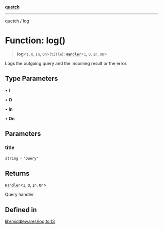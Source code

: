 [**quetch**](../README.md)

***

[quetch](../README.md) / log

# Function: log()

> **log**\<`I`, `O`, `In`, `On`\>(`title`): [`Handler`](../type-aliases/Handler.md)\<`I`, `O`, `In`, `On`\>

Logs the outgoing query and the incoming result or the error.

## Type Parameters

• **I**

• **O**

• **In**

• **On**

## Parameters

### title

`string` = `"Query"`

## Returns

[`Handler`](../type-aliases/Handler.md)\<`I`, `O`, `In`, `On`\>

Query handler

## Defined in

[lib/middlewares/log.ts:13](https://github.com/nevoland/quetch/blob/3b1cd3aac672a1a4d2ad52892d4fa09995f51627/lib/middlewares/log.ts#L13)
